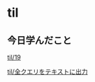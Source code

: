 # til

## 今日学んだこと

[til/19](https://github.com/tokiohamamatsu/til/blob/master/%E6%B4%BB%E5%8B%95%E8%A8%98%E9%8C%B2/2021/03/19.md)

[til/全クエリをテキストに出力](https://github.com/tokiohamamatsu/til/blob/master/Access/%E5%85%A8%E3%82%AF%E3%82%A8%E3%83%AA%E3%82%92%E3%83%86%E3%82%AD%E3%82%B9%E3%83%88%E3%81%AB%E5%87%BA%E5%8A%9B.md)